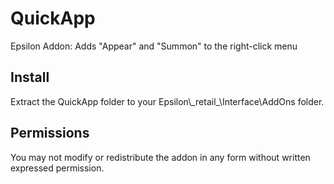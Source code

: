 # QuickApp
Epsilon Addon: Adds "Appear" and "Summon" to the right-click menu


## Install
Extract the QuickApp folder to your Epsilon\\\_retail_\Interface\AddOns folder.

## Permissions
You may not modify or redistribute the addon in any form without written expressed permission.

